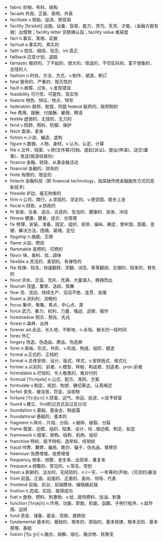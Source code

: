 - fabric 织物、布料、结构
- facade 外观、正面、表明、外表
- facilitate v.帮助、促进、使容易
- facility [fəˈsɪləti] 设施、设备、容易、能力、灵巧、天资、才能、（金融方面有做）出借物；facility letter 贷款确认函；facility value 难易度
- fact n.事实、真相、证据
- factual a.事实的、真实的
- faith n.信任、相信、信念、int.真正
- fallback 应变计划、退路
- fantastic 极好的、了不起的、很大的、怪诞的、不切实际的、富于想象的、古怪的人
- fashion n.时尚、方法、方式、v.制作、塑造、制订
- fatal 致命的、严重的、毁灭性的
- fault n.故障、过失、v.发现错误
- feasibility 可行性、可能性、现实性
- feature 特色、特征、特点、特写
- federation 联邦、联盟、同盟 federal 联邦的、联邦制的
- fee 费用、报酬、付报酬、雇佣、聘请
- feeble 虚弱的、无效的、无力的
- fend v.照顾、照料、防御、保护
- fetch 取来、拿来
- fiction n.小说、编造、虚构
- figure n.数据、人物、身材、v.认为、认定、计算
- file n.文件、档案、v.把(文件等)归档、提起(诉讼)、提出(申请)、送交(备案)、发送(报道给报社)
- finance 金融、财政、从事金融活动
- financial 金融的、财务的
- finite 有限的、限定的
- fintech 金融科技（即 financial technology，指突破传统金融服务方式的高新技术)
- fireside 炉边、毫无拘束的
- firm n.公司、商行、a.坚固的、坚定的、v.使坚固、稳步上涨
- fiscal n.财政、a.财政的
- fit 安装、合身、适合、合适的、恰当的、健康的、突发、冲动
- fitness 健康、健身、适合、合情理
- fix 修理、安装、准备、固定、组织、安排、操纵、确定、使牢固、固着、变硬、解决方法、困境、窘境、定位
- flagship n.旗舰、王牌
- flame 火焰、燃烧
- flammable 易燃的、可燃的
- flavor 味、香料、给...调味
- flexible a.灵活的、柔韧的、有弹性的
- flip 轻弹、轻击、快速翻转、空翻、浏览、草草翻阅、无理的、轻率的、冒失的
- flood 洪水、泛滥、充斥、充满、大量涌入、蜂拥而出
- flourish 茂盛、繁荣、活跃、挥舞
- flow 流、流动、持续生产、滔滔不绝、连贯、涨潮
- fluent a.流利的、流畅的
- focus 集中、聚集、焦点、中心点、源
- force 武力、暴力、权利、力量、强迫、迫使、强作
- foreshadow 预示、预兆、先兆
- forest n.森林、丛林
- forever ad.永远、长久地、不断地、n.永恒、极长的一段时间
- forex 外汇
- forgery 伪造、伪造品、赝品、伪造罪
- form n.表格、形式、外形、v.形成、构成、组织、塑造
- formal a.正式的、正规的
- format n.总体安排、设计、版式、样式、v.安排版式、格式化
- former a.以前的、前者、n.模型、样板、构成者、创造者、pron.前者
- formidable a.可怕的、令人敬畏的、难对付的
- formual [ˈfɔːmjələ] n.公式、配方、准则、方案
- formulate v.制定、规划、构想、确切表达、认真阐述
- forfeit 丧失、被没收、罚金、没收物
- fortune [ˈfɔːtʃuːn] n.财富、运气、命运、前途、v.给予财富
- found v.建立、find的过去式及过去分词
- foundation n.基础、基金会、粉底霜
- foundational 基础的、基本的
- fragment n.碎片、片段、分段、v.破碎、破裂、分裂
- frame 框架、边框、组织、陷害、设计、给...做边框、制定、拟定
- framework n.框架、架构、结构、机构、组织
- franchise 特权、赋予特权、选举权、经销权
- fraud 作弊、舞弊、骗局、欺诈、骗子、伪劣品、冒牌货
- freemium 免费增值、收费增值
- frequency 频率、频繁、发生率、出现率、重复率
- frequent a.频繁的、常见的、v.常去、常到
- fresh a.新鲜的、淡水的、无经验的、n.(一天、一年等的)开始、(河流的)暴涨
- front 前面、正面、前面的、正面的、面向、领导、代表
- frontend 前端、前台、前端模块、编辑器前端
- fruition n.完成、实现、取得成功
- fuel n.食物、燃料、刺激物、v.给...提供燃料、加油、刺激
- function [ˈfʌŋkʃn] n.作用、功能、职能、机能、函数、子例行程序、v.起作用、运转
- fund 资金、储备、基金、现款、拨款给
- fundamental 基本的、基础的、根本的、原始的、基本规律、根本法则、基本原理、基础
- fusion [ˈfjuːʒn] n.融合、熔解、熔化、融合物、核聚变